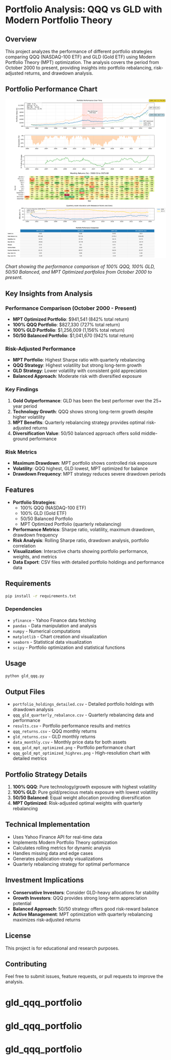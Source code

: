 # Portfolio Analysis: QQQ vs GLD with Modern Portfolio Theory

## Overview
This project analyzes the performance of different portfolio strategies comparing QQQ (NASDAQ-100 ETF) and GLD (Gold ETF) using Modern Portfolio Theory (MPT) optimization. The analysis covers the period from October 2000 to present, providing insights into portfolio rebalancing, risk-adjusted returns, and drawdown analysis.

## Portfolio Performance Chart
![Portfolio Performance Analysis](qqq_gold_mpt_optimized.png)

*Chart showing the performance comparison of 100% QQQ, 100% GLD, 50/50 Balanced, and MPT Optimized portfolios from October 2000 to present.*

## Key Insights from Analysis

### **Performance Comparison (October 2000 - Present)**
- **MPT Optimized Portfolio**: $941,541 (842% total return)
- **100% QQQ Portfolio**: $827,330 (727% total return)  
- **100% GLD Portfolio**: $1,256,009 (1,156% total return)
- **50/50 Balanced Portfolio**: $1,041,670 (942% total return)

### **Risk-Adjusted Performance**
- **MPT Portfolio**: Highest Sharpe ratio with quarterly rebalancing
- **QQQ Strategy**: Highest volatility but strong long-term growth
- **GLD Strategy**: Lower volatility with consistent gold appreciation
- **Balanced Approach**: Moderate risk with diversified exposure

### **Key Findings**
1. **Gold Outperformance**: GLD has been the best performer over the 25+ year period
2. **Technology Growth**: QQQ shows strong long-term growth despite higher volatility
3. **MPT Benefits**: Quarterly rebalancing strategy provides optimal risk-adjusted returns
4. **Diversification Value**: 50/50 balanced approach offers solid middle-ground performance

### **Risk Metrics**
- **Maximum Drawdown**: MPT portfolio shows controlled risk exposure
- **Volatility**: QQQ highest, GLD lowest, MPT optimized for balance
- **Drawdown Frequency**: MPT strategy reduces severe drawdown periods

## Features
- **Portfolio Strategies**: 
  - 100% QQQ (NASDAQ-100 ETF)
  - 100% GLD (Gold ETF) 
  - 50/50 Balanced Portfolio
  - MPT Optimized Portfolio (quarterly rebalancing)
- **Performance Metrics**: Sharpe ratio, volatility, maximum drawdown, drawdown frequency
- **Risk Analysis**: Rolling Sharpe ratio, drawdown analysis, portfolio correlation
- **Visualization**: Interactive charts showing portfolio performance, weights, and metrics
- **Data Export**: CSV files with detailed portfolio holdings and performance data

## Requirements
```bash
pip install -r requirements.txt
```

### Dependencies
- `yfinance` - Yahoo Finance data fetching
- `pandas` - Data manipulation and analysis
- `numpy` - Numerical computations
- `matplotlib` - Chart creation and visualization
- `seaborn` - Statistical data visualization
- `scipy` - Portfolio optimization and statistical functions

## Usage
```bash
python gld_qqq.py
```

## Output Files
- `portfolio_holdings_detailed.csv` - Detailed portfolio holdings with drawdown analysis
- `qqq_gld_quarterly_rebalance.csv` - Quarterly rebalancing data and performance
- `results.csv` - Portfolio performance results and metrics
- `qqq_returns.csv` - QQQ monthly returns
- `gld_returns.csv` - GLD monthly returns
- `data_monthly.csv` - Monthly price data for both assets
- `qqq_gold_mpt_optimized.png` - Portfolio performance chart
- `qqq_gold_mpt_optimized_highres.png` - High-resolution chart with detailed metrics

## Portfolio Strategy Details
1. **100% QQQ**: Pure technology/growth exposure with highest volatility
2. **100% GLD**: Pure gold/precious metals exposure with lowest volatility
3. **50/50 Balanced**: Equal weight allocation providing diversification
4. **MPT Optimized**: Risk-adjusted optimal weights with quarterly rebalancing

## Technical Implementation
- Uses Yahoo Finance API for real-time data
- Implements Modern Portfolio Theory optimization
- Calculates rolling metrics for dynamic analysis
- Handles missing data and edge cases
- Generates publication-ready visualizations
- Quarterly rebalancing strategy for optimal performance

## Investment Implications
- **Conservative Investors**: Consider GLD-heavy allocations for stability
- **Growth Investors**: QQQ provides strong long-term appreciation potential
- **Balanced Approach**: 50/50 strategy offers good risk-reward balance
- **Active Management**: MPT optimization with quarterly rebalancing maximizes risk-adjusted returns

## License
This project is for educational and research purposes.

## Contributing
Feel free to submit issues, feature requests, or pull requests to improve the analysis.
# gld_qqq_portfolio
# gld_qqq_portfolio
# gld_qqq_portfolio
